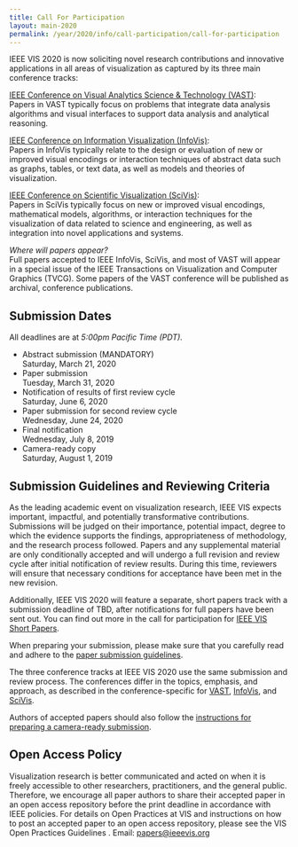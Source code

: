 ```yaml
---
title: Call For Participation
layout: main-2020
permalink: /year/2020/info/call-participation/call-for-participation
---
```

        
IEEE VIS 2020 is now soliciting novel research contributions and innovative applications in all areas of visualization 
as captured by its three main conference tracks:

[IEEE Conference on Visual Analytics Science & Technology (VAST)](vast-paper-types):<br />
Papers in VAST typically focus on problems that integrate data analysis algorithms and visual interfaces to support data analysis 
and analytical reasoning. 

[IEEE Conference on Information Visualization (InfoVis)](infovis-paper-types):<br />
Papers in InfoVis typically relate to the design or evaluation of new or improved visual encodings or interaction techniques 
of abstract data such as graphs, tables, or text data, as well as models and theories of visualization.

[IEEE Conference on Scientific Visualization (SciVis)](scivis-paper-types):<br />
Papers in SciVis typically focus on new or improved visual encodings, mathematical models, algorithms, or interaction techniques for the visualization of data related to science and engineering, as well as integration into novel applications and systems.

*Where will papers appear?*<br />
Full papers accepted to IEEE InfoVis, SciVis, and most of VAST will appear in a special issue of the IEEE Transactions on 
Visualization and Computer Graphics (TVCG). Some papers of the VAST conference will be published as archival, conference publications.

## Submission Dates
All deadlines are at *5:00pm Pacific Time (PDT).*

* Abstract submission (MANDATORY)<br />
  Saturday, March 21, 2020
* Paper submission<br />
  Tuesday, March 31, 2020
* Notification of results of first review cycle<br />
  Saturday, June 6, 2020
* Paper submission for second review cycle<br />
  Wednesday, June 24, 2020
* Final notification<br />
  Wednesday, July 8, 2019
* Camera-ready copy<br />
  Saturday, August 1, 2019 <br />
  
## Submission Guidelines and Reviewing Criteria
As the leading academic event on visualization research, IEEE VIS expects important, impactful, and potentially transformative 
contributions. Submissions will be judged on their importance, potential impact, degree to which the evidence supports the findings, 
appropriateness of methodology, and the research process followed. Papers and any supplemental material are only conditionally accepted 
and will undergo a full revision and review cycle after initial notification of review results. 
During this time, reviewers will ensure that necessary conditions for acceptance have been met in the new revision.

Additionally, IEEE VIS 2020 will feature a separate, short papers track with a submission deadline of TBD, after 
notifications for full papers have been sent out. You can find out more in the call for participation for [IEEE VIS Short Papers](shortpapers). 

When preparing your submission, please make sure that you carefully read and adhere to the [paper submission guidelines](paper-submission-guidelines).

The three conference tracks at IEEE VIS 2020 use the same submission and review process. The conferences differ in the topics, 
emphasis, and approach, as described in the conference-specific for [VAST](vast-paper-types), [InfoVis](infovis-paper-types), and [SciVis](scivis-paper-types).

Authors of accepted papers should also follow the [instructions for preparing a camera-ready submission](/year/2020/info/presenter-information/final-information-paper-authors).

## Open Access Policy
Visualization research is better communicated and acted on when it is freely accessible to other researchers, practitioners, and the general public. Therefore, we encourage all paper authors to share their accepted paper in an open access repository before the print deadline in accordance with IEEE policies. For details on Open Practices at VIS and instructions on how to post an accepted paper to an open access repository, please see the VIS Open Practices Guidelines <insert OP guidelines link>.
Email: papers@ieeevis.org
